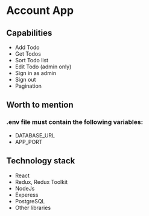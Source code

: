 # Account App

## Capabilities
- Add Todo
- Get Todos
- Sort Todo list
- Edit Todo (admin only)
- Sign in as admin
- Sign out
- Pagination

## Worth to mention

### .env file must contain the following variables:
- DATABASE_URL
- APP_PORT

## Technology stack
- React
- Redux, Redux Toolkit
- NodeJs
- Experess
- PostgreSQL
- Other libraries